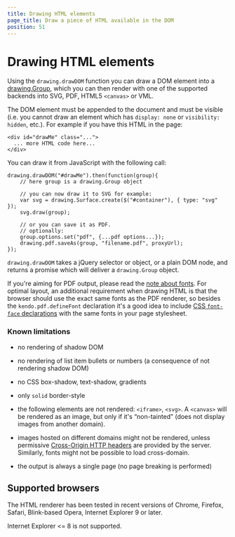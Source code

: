 ```yaml
---
title: Drawing HTML elements
page_title: Draw a piece of HTML available in the DOM
position: 51
---
```


# Drawing HTML elements


Using the `drawing.drawDOM` function you can draw a DOM element into a [drawing.Group](/api/dataviz/drawing/group), which you can then render with one of the supported backends into SVG, PDF, HTML5 `<canvas>` or VML.

The DOM element must be appended to the document and must be visible (i.e. you cannot draw an element which has `display: none` or `visibility: hidden`, etc.).  For example if you have this HTML in the page:

    <div id="drawMe" class="...">
      ... more HTML code here...
    </div>

You can draw it from JavaScript with the following call:

    drawing.drawDOM("#drawMe").then(function(group){
        // here group is a drawing.Group object

        // you can now draw it to SVG for example:
        var svg = drawing.Surface.create($("#container"), { type: "svg" });
        svg.draw(group);

        // or you can save it as PDF.
        // optionally:
        group.options.set("pdf", {...pdf options...});
        drawing.pdf.saveAs(group, "filename.pdf", proxyUrl);
    });

`drawing.drawDOM` takes a jQuery selector or object, or a plain DOM node, and returns a promise which will deliver a `drawing.Group` object.

If you're aiming for PDF output, please read the [note about fonts](/framework/drawing/pdf-output.html#using-custom-fonts).  For optimal layout, an additional requirement when drawing HTML is that the browser should use the exact same fonts as the PDF renderer, so besides the `kendo.pdf.defineFont` declaration it's a good idea to include [CSS `font-face` declarations](https://developer.mozilla.org/en-US/docs/Web/CSS/@font-face) with the same fonts in your page stylesheet.


### Known limitations

- no rendering of shadow DOM

- no rendering of list item bullets or numbers (a consequence of not rendering shadow DOM)

- no CSS box-shadow, text-shadow, gradients

- only `solid` border-style

- the following elements are not rendered: `<iframe>`, `<svg>`.  A `<canvas>` will be rendered as an image, but only if it's “non-tainted” (does not display images from another domain).

- images hosted on different domains might not be rendered, unless permissive [Cross-Origin HTTP headers](https://developer.mozilla.org/en-US/docs/Web/HTML/CORS_enabled_image) are provided by the server.  Similarly, fonts might not be possible to load cross-domain.

- the output is always a single page (no page breaking is performed)


## Supported browsers

The HTML renderer has been tested in recent versions of Chrome, Firefox, Safari, Blink-based Opera, Internet Explorer 9 or later.

Internet Explorer <= 8 is not supported.
